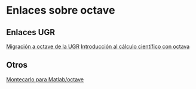 # Enlaces sobre octave

## Enlaces UGR

[Migración a octave de la UGR](http://es.slideshare.net/jjmerelo/migracin-a-octave-de-la-ugr)
[Introducción al cálculo científico con octava](http://www.ugr.es/~jjmnieto/octave/)

## Otros

[Montecarlo para Matlab/octave](http://mcx.sourceforge.net/cgi-bin/index.cgi?Doc/MCXLAB)